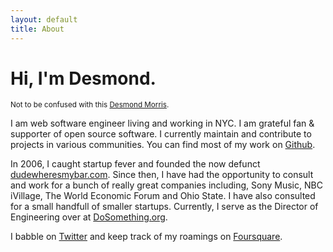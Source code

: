 ```yaml
---
layout: default
title: About
---
```


# Hi, I'm Desmond.

<small>Not to be confused with this <a href="http://en.wikipedia.org/wiki/Desmond_Morris" target="_blank">Desmond Morris</a>.</small>

I am web software engineer living and working in NYC.  I am grateful fan & supporter of open source software.  I currently maintain and contribute to projects in various communities.  You can find most of my work on <a href="http://github.com/desmondmorris" target="_blank">Github</a>.

In 2006, I caught startup fever and founded the now defunct <a href="http://dudewheresmybar.com" target="_blank">dudewheresmybar.com</a>.  Since then, I have had the opportunity to consult and work for a bunch of really great companies including, Sony Music, NBC iVillage, The World Economic Forum and Ohio State.  I have also consulted for a small handfull of smaller startups.  Currently, I serve as the Director of Engineering over at <a href="http://dosomething.org" target="_blank">DoSomething.org</a>.

I babble on <a href="http://twitter.com/desmondmorris" target="_blank">Twitter</a> and keep track of my roamings on <a href="https://foursquare.com/desmondmorris" target="_blank">Foursquare</a>.
